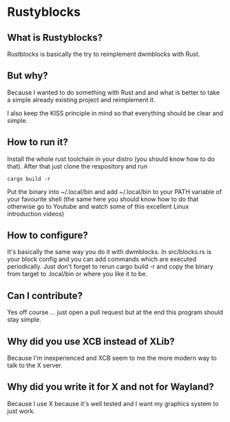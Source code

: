 # Rustyblocks

## What is Rustyblocks?

Rustblocks is basically the try to reimplement dwmblocks with Rust.

## But why?

Because I wanted to do something with Rust and and what is better to take a simple already existing
project and reimplement it.

I also keep the KISS principle in mind so that everything should be clear and simple.

## How to run it?

Install the whole rust toolchain in your distro (you should know how to do that).
After that just clone the respository and run

```
cargo build -r
```

Put the binary into ~/.local/bin and add ~/.local/bin to your PATH variable of your favourite shell (the same
here you should know how to do that otherwise go to Youtube and watch some of this excellent Linux introduction
videos)

## How to configure?

It's basically the same way you do it with dwmblocks. In src/blocks.rs is your block config and you can add commands which are executed
periodically.
Just don't forget to rerun cargo build -r and copy the binary from target to .local/bin or where you like it to be.

## Can I contribute?

Yes off course ... just open a pull request but at the end this program should stay simple.

## Why did you use XCB instead of XLib?

Because I'm inexperienced and XCB seem to me the more modern way to talk to the X server.

## Why did you write it for X and not for Wayland?

Because I use X because it's well tested and I want my graphics system to just work.

